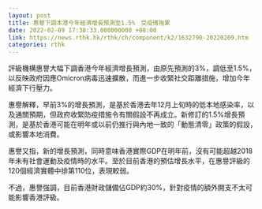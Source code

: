 ```yaml
---
layout: post
title: 惠譽下調本港今年經濟增長預測至1.5%　受疫情拖累
date: 2022-02-09 17:38:33.000000000 +08:00
link: https://news.rthk.hk/rthk/ch/component/k2/1632790-20220209.htm
categories: rthk
---
```


評級機構惠譽大幅下調香港今年經濟增長預測，由原先預測的3%，調低至1.5%，以反映政府因應Omicron病毒迅速擴散，而進一步收緊社交距離措施，增加今年經濟下行壓力。

惠譽解釋，早前3%的增長預測，是基於香港去年12月上旬時的低本地感染率，以及通關預期，但政府收緊防疫措施令有關假設不再成立。新修訂的1.5%增長預測，是基於香港可能在明年或以前仍推行與內地一致的「動態清零」政策的假設，或影響本地消費。

惠譽又指，新的增長預測，同時意味香港實際GDP在明年前，沒有可能超越2018年未有社會運動及疫情時的水平。至於目前香港的預估增長水平，在惠譽評級的120個經濟實體中排第110位，表現較弱。

不過，惠譽強調，目前香港財政儲備佔GDP約30%，針對疫情的額外開支不太可能影響香港評級。
